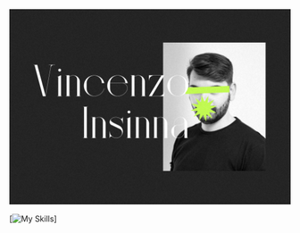 <img src="./assets/cover.jpg" alt="" />

[![My Skills](https://skillicons.dev/icons?i=js,html,css,photoshop)]

